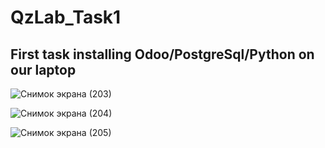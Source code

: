 # QzLab_Task1
## First task installing Odoo/PostgreSql/Python on our laptop 


![Снимок экрана (203)](https://user-images.githubusercontent.com/51242971/222124534-2fc37088-61a2-437f-87af-5aaeb8c6c2e8.png)


![Снимок экрана (204)](https://user-images.githubusercontent.com/51242971/222124559-d9ef8010-9fe1-467c-8147-f77d10553338.png)


![Снимок экрана (205)](https://user-images.githubusercontent.com/51242971/222124567-09c71de7-74c0-48aa-884f-e36d47cd554b.png)
